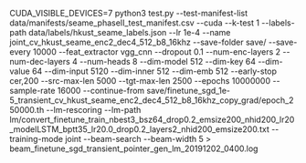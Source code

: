  CUDA_VISIBLE_DEVICES=7 python3 test.py --test-manifest-list data/manifests/seame_phaseII_test_manifest.csv --cuda --k-test 1 --labels-path data/labels/hkust_seame_labels.json --lr 1e-4 --name joint_cv_hkust_seame_enc2_dec4_512_b8_16khz --save-folder save/ --save-every 10000 --feat_extractor vgg_cnn --dropout 0.1 --num-enc-layers 2 --num-dec-layers 4 --num-heads 8 --dim-model 512 --dim-key 64 --dim-value 64 --dim-input 5120 --dim-inner 512 --dim-emb 512 --early-stop cer,200 --src-max-len 5000 --tgt-max-len 2500 --epochs 10000000 --sample-rate 16000 --continue-from save/finetune_sgd_1e-5_transient_cv_hkust_seame_enc2_dec4_512_b8_16khz_copy_grad/epoch_250000.th --lm-rescoring --lm-path lm/convert_finetune_train_nbest3_bsz64_drop0.2_emsize200_nhid200_lr20_modelLSTM_bptt35_lr20.0_drop0.2_layers2_nhid200_emsize200.txt --training-mode joint --beam-search --beam-width 5 > beam_finetune_sgd_transient_pointer_gen_lm_20191202_0400.log